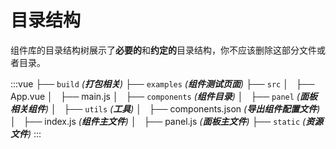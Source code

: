 # 目录结构

组件库的目录结构树展示了**必要的**和**约定的**目录结构，你不应该删除这部分文件或者目录。

:::vue
├── `build` _(**打包相关**)_
├── `examples` _(**组件测试页面**)_
├── `src`
│   ├── App.vue
│   ├── main.js
│   ├── `components` _(**组件目录**)_
│   ├── `panel` _(**面板相关组件**)_
│   ├── `utils` _(**工具**)_
│   ├── components.json _(**导出组件配置文件**)_
│   ├── index.js _(**组件主文件**)_
│   ├── panel.js _(**面板主文件**)_
├── `static` _(**资源文件**)_
:::

